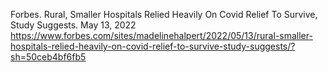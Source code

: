 Forbes. Rural, Smaller Hospitals Relied Heavily On Covid Relief To Survive, Study Suggests. May 13, 2022 
https://www.forbes.com/sites/madelinehalpert/2022/05/13/rural-smaller-hospitals-relied-heavily-on-covid-relief-to-survive-study-suggests/?sh=50ceb4bf6fb5
